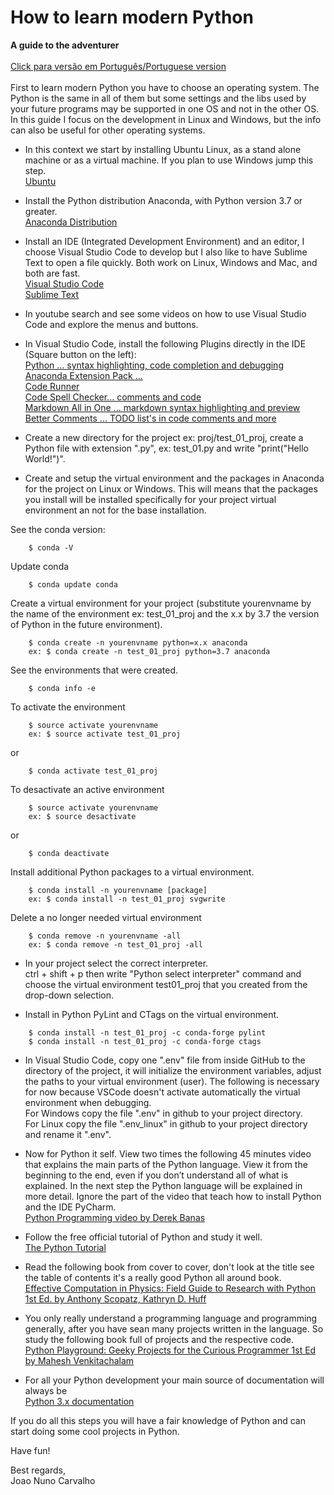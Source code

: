 # How to learn modern Python
**A guide to the adventurer**<br>
<br>
[Click para versão em Português/Portuguese version](./README_Portugues.md)  <br>
<br>
First to learn modern Python you have to choose an operating system. The Python is the same in all of them but some settings and the libs used by your future programs may be supported in one OS and not in the other OS. In this guide I focus on the development in Linux and Windows, but the info can also be useful for other operating systems. <br>

* In this context we start by installing Ubuntu Linux, as a stand alone machine or as a virtual machine. If you plan to use Windows jump this step. <br>
[Ubuntu](https://www.ubuntu.com/download/desktop) <br>

* Install the Python distribution Anaconda, with Python version 3.7 or greater. <br>
[Anaconda Distribution](https://www.anaconda.com/distribution/)

* Install an IDE (Integrated Development Environment) and an editor, I choose Visual Studio Code to develop but I also like to have Sublime Text to open a file quickly. Both work on Linux, Windows and Mac, and both are fast. <br>
[Visual Studio Code](https://code.visualstudio.com/) <br>
[Sublime Text](https://www.sublimetext.com/) <br>

* In youtube search and see some videos on how to use Visual Studio Code and explore the menus and buttons.

* In Visual Studio Code, install the following Plugins directly in the IDE (Square button on the left): <br>
[Python ... syntax highlighting, code completion and debugging](https://marketplace.visualstudio.com/items?itemName=ms-python.python) <br>
[Anaconda Extension Pack ... ](https://marketplace.visualstudio.com/items?itemName=ms-python.anaconda-extension-pack) <br>
[Code Runner](https://marketplace.visualstudio.com/items?itemName=formulahendry.code-runner) <br>
[Code Spell Checker... comments and code](https://marketplace.visualstudio.com/items?itemName=streetsidesoftware.code-spell-checker) <br>
[Markdown All in One ... markdown syntax highlighting and preview](https://marketplace.visualstudio.com/items?itemName=yzhang.markdown-all-in-one) <br>
[Better Comments ... TODO list's in code comments and more](https://marketplace.visualstudio.com/items?itemName=aaron-bond.better-comments) <br>

* Create a new directory for the project ex: proj/test_01_proj, create a Python file with extension ".py", ex: test_01.py and write "print("Hello World!")".

* Create and setup the virtual environment and the packages in Anaconda for the project on Linux or Windows. This will means that the packages you install will be installed specifically for your project virtual environment an not for the base installation.<br>

See the conda version:

```
    $ conda -V
```

Update conda

```
    $ conda update conda
```

Create a virtual environment for your project (substitute yourenvname by the name of the environment ex: test_01_proj and the x.x by 3.7 the version of Python in the future environment).

```
    $ conda create -n yourenvname python=x.x anaconda
    ex: $ conda create -n test_01_proj python=3.7 anaconda
```

See the environments that were created.

```
    $ conda info -e
```

To activate the environment

```
    $ source activate yourenvname
    ex: $ source activate test_01_proj
```

or

```
    $ conda activate test_01_proj
```

To desactivate an active environment

```
    $ source activate yourenvname
    ex: $ source desactivate
```

or

```
    $ conda deactivate
```

Install additional Python packages to a virtual environment.

```
    $ conda install -n yourenvname [package]
    ex: $ conda install -n test_01_proj svgwrite
```

Delete a no longer needed virtual environment <br>

```
    $ conda remove -n yourenvname -all
    ex: $ conda remove -n test_01_proj -all
```

* In your project select the correct interpreter.<br>
ctrl + shift + p then write "Python select interpreter" command and choose the virtual environment test01_proj that you created from the drop-down selection.   

* Install in Python PyLint and CTags on the virtual environment.

```
    $ conda install -n test_01_proj -c conda-forge pylint
    $ conda install -n test_01_proj -c conda-forge ctags
```

* In Visual Studio Code, copy one ".env" file from inside GitHub to the directory of the project, it will initialize the environment variables, adjust the paths to your virtual environment (user). The following is necessary for now because VSCode doesn't activate automatically the virtual environment when debugging.<br>
For Windows copy the file ".env" in github to your project directory. <br>
For Linux copy the file ".env_linux" in github to your project directory and rename it ".env". 

* Now for Python it self. View two times the following 45 minutes video that explains the main parts of the Python language. View it from the beginning to the end, even if you don’t understand all of what is explained. In the next step the Python language will be explained in more detail. Ignore the part of the video that teach how to install Python and the IDE PyCharm. <br> 
[Python Programming video by Derek Banas](https://www.youtube.com/watch?v=N4mEzFDjqtA)  

* Follow the free official tutorial of Python and study it well. <br>
[The Python Tutorial](https://docs.python.org/3/tutorial/) 

* Read the following book from cover to cover, don't look at the title see the table of contents it's a really good Python all around book. <br>
[Effective Computation in Physics: Field Guide to Research with Python 1st Ed. by Anthony Scopatz, Kathryn D. Huff](https://www.amazon.com/Effective-Computation-Physics-Research-Python-ebook/dp/B010ORQ8DG/ref=sr_1_10)

* You only really understand a programming language and programming generally, after you have sean many projects written in the language. So study the following book full of projects and the respective code. <br>
[Python Playground: Geeky Projects for the Curious Programmer 1st Ed by Mahesh Venkitachalam](https://www.amazon.com/Python-Playground-Projects-Curious-Programmer-ebook/dp/B017AH8H7I/ref=pd_sim_351_6/175-5456264-3791003) 

* For all your Python development your main source of documentation will always be <br>
[Python 3.x documentation](https://docs.python.org/3/)

If you do all this steps you will have a fair knowledge of Python and can start doing some cool projects in Python. <br>

Have fun! <br> 

Best regards,<br>
Joao Nuno Carvalho




